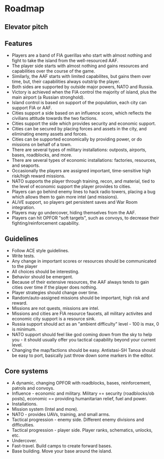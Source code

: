 # Roadmap

## Elevator pitch

## Features

* Players are a band of FIA guerillas who start with almost nothing and fight to take the island from the well-resourced AAF.
* The player side starts with almost nothing and gains resources and capabilities over the course of the game.
* Similarly, the AAF starts with limited capabilites, but gains them over time, but, their capabilities always outstrip the player.
* Both sides are supported by outside major powers, NATO and Russia.
* Victory is achieved when the FIA control the majority of island, plus the main airport (a Russian stronghold).
* Island control is based on support of the population, each city can support FIA or AAF.
* Cities support a side based on an influence score, which reflects the civilians attitude towards the two factions.
* Cities support the side which provides security and economic support.
* Cities can be secured by placing forces and assets in the city, and eliminating enemy assets and forces.
* Cities can be supported economically by providing power, or do missions on behalf of a town.
* There are several types of military installations: outposts, airports, bases, roadblocks, and more.
* There are several types of economic installations: factories, resources, and seaports.
* Occasionally the players are assigned important, time-sensitive high risk/high reward missions.
* NATO supports the player through training, recon, and material, tied to the level of economic support the player provides to cities.
* Players can go behind enemy lines to hack radio towers, placing a bug which allows them to gain more intel (and missions).
* ALiVE support, so players get persistent saves and War Room integration.
* Players may go undercover, hiding themselves from the AAF.
* Players can hit OPFOR "soft targets", such as convoys, to decrease their fighting/reinforcement capability.

## Guidelines

* Follow ACE style guidelines.
* Write tests.
* Any change in important scores or resources should be communicated to the player
* All choices should be interesting.
* Behavior should be emergent.
* Because of their extensive resources, the AAF always tends to gain cities over time if the player does nothing.
* Player strategies should change over time.
* Random/auto-assigned missions should be important, high risk and reward.
* Missions are not quests, missions are intel.
* Missions and cities are FIA resource faucets, all military activites and economic city support is a resource sink.
* Russia support should act as an "ambient difficulty" level - 100 is max, 0 is minimum.
* NATO support should feel like god coming down from the sky to help you - it should usually offer you tactical capability beyond your current level.
* Changing the map/factions should be easy. Antistasi-SH Tanoa should be easy to port, basically just throw down some markers in the editor.

## Core systems

* A dynamic, changing OPFOR with roadblocks, bases, reinforcement, patrols and convoys.
* Influence - economic and military. Military == security (roadblocks/ob posts), economic == providing humanitarian relief, fuel and power.
* Installations.
* Mission system (Intel and more).
* NATO - provides UAVs, training, and small arms.
* Tactical progression - enemy side. Different enemy divisions and difficulties.
* Tactical progression - player side. Player ranks, schematics, unlocks, etc.
* Undercover. 
* Fast-travel. Build camps to create forward bases.
* Base building. Move your base around the island.

